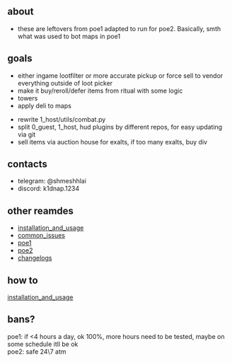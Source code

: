 ## about
- these are leftovers from poe1 adapted to run for poe2. Basically, smth what was used to bot maps in poe1

## goals
<!-- - mapdeivce2 rewrite dragtomapobject -->
- either ingame lootfilter or more accurate pickup or force sell to vendor everything outside of loot picker 
- make it buy/reroll/defer items from ritual with some logic
- towers
- apply deli to maps
<!-- - migrate and adapt QuestArea cpass from 1_host/quest.py for poe2 mapper -->
<!-- - migrate and adapt Mapper class from 1_host/maps.py for poe2 mapper -->
- rewrite 1_host/utils/combat.py
- split 0_guest, 1_host, hud plugins by different repos, for easy updating via git
- sell items via auction house for exalts, if too many exalts, buy div


## contacts
- telegram: @shmeshhlai
- discord: k1dnap.1234

## other reamdes
- [installation_and_usage](readmes/installation_and_usage.md)
- [common_issues](readmes/common_issues.md.md)
- [poe1](readmes/poe1.md) 
- [poe2](readmes/poe2.md)
- [changelogs](readmes/changelogs.md)

## how to
[installation_and_usage](readmes/installation_and_usage.md)
## bans?
poe1: if <4 hours a day, ok 100%, more hours need to be tested, maybe on some schedule itll be ok\
poe2: safe 24\7 atm
